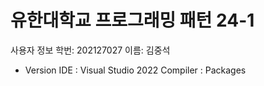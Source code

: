 # 유한대학교 프로그래밍 패턴 24-1
사용자 정보
    학번: 202127027
    이름: 김중석

* Version
    IDE : Visual Studio 2022
    Compiler :
    Packages
        
